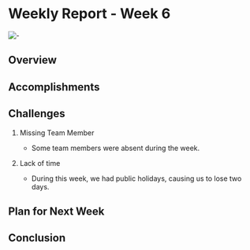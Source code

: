 # Weekly Report - Week 6
![-](https://raw.githubusercontent.com/andreasbm/readme/master/assets/lines/rainbow.png)

## Overview


## Accomplishments


## Challenges

1. Missing Team Member
   - Some team members were absent during the week.

2. Lack of time
   - During this week, we had public holidays, causing us to lose two days.


## Plan for Next Week


## Conclusion